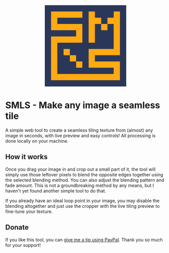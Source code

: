 <div align="center">
	<img src="https://raw.githubusercontent.com/Baegus/SMLS/refs/heads/main/logo.svg" alt="SMLS logo" width="256">
</div>

# SMLS - Make any image a seamless tile
A simple web tool to create a seamless tiling texture from (almost) any image in seconds, with live preview and easy controls! All processing is done locally on your machine.

## How it works
Once you drag your image in and crop out a small part of it, the tool will simply use those leftover pixels to blend the opposite edges together using the selected blending method. You can also adjust the blending pattern and fade amount. This is not a groundbreaking method by any means, but I haven't yet found another simple tool to do that.

If you already have an ideal loop point in your image, you may disable the blending altogether and just use the cropper with the live tiling preview to fine-tune your texture.

## Donate
If you like this tool, you can [give me a tip using PayPal](https://paypal.me/Baegus). Thank you so much for your support!